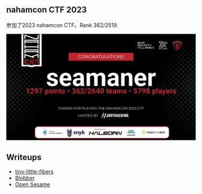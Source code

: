 ## nahamcon CTF 2023

参加了2023 nahamcon CTF。Rank 362/2519. 

![seamaner](./c67a189bed4b429c7c920e29af130d709dfebeeee9d2ae25447f27a7c02f5f3a.png)

## Writeups
- [tiny-little-fibers](./tiny-little-fibers/README.md) 
- [Blobber](./Blobber/README.md)
- [Open Sesame](.open-sesame/README.md)
